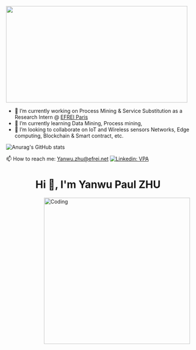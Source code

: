 
<!---
Paulwesomee/Paulwesomee is a ✨ special ✨ repository because its `README.md` (this file) appears on your GitHub profile.
You can click the Preview link to take a look at your changes.
--->

<img style="-webkit-user-select: none;margin: auto;cursor: zoom-in;" src="https://www.pentalog.com/wp-content/uploads/2020/03/DevOps-engineer-job-roles-and-responsibilities.png" width="497" height="264">

- 🔭 I’m currently working on Process Mining & Service Substitution as a Research Intern @ [EFREI Paris](https://www.efrei.fr/)
- 🌱 I’m currently learning Data Mining, Process mining, 
- 👯 I’m looking to collaborate on IoT and Wireless sensors Networks, Edge computing, Blockchain & Smart contract, etc.

![Anurag's GitHub stats](https://github-readme-stats.vercel.app/api?username=paulwesomee&show_icons=true&theme=onedark)<br>
 
📫 How to reach me: Yanwu.zhu@efrei.net 
[![Linkedin: VPA](https://img.shields.io/badge/linkedin-%230077B5.svg?&style=for-the-badge&logo=linkedin&logoColor=white)](linkedin.com/in/yanwu-zhu-ba7956194/)


<h1 align="center">Hi 👋, I'm Yanwu Paul ZHU</h1>
<img align="right" alt="Coding" width="400" src="https://media.giphy.com/media/qgQUggAC3Pfv687qPC/giphy.gif"><br />
